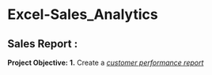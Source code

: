 # Excel-Sales_Analytics
## Sales Report :
**Project Objective:**
**1.** Create a _[customer performance report](https://github.com/rasidatyekeen/Excel-Sales_Analytics/blob/main/Customer%20Net%20Sales%20Performance.pdf)_
